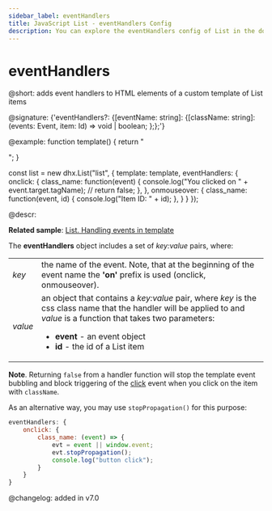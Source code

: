 ```yaml
---
sidebar_label: eventHandlers
title: JavaScript List - eventHandlers Config 
description: You can explore the eventHandlers config of List in the documentation of the DHTMLX JavaScript UI library. Browse developer guides and API reference, try out code examples and live demos, and download a free 30-day evaluation version of DHTMLX Suite 7.
---
```


# eventHandlers

@short: adds event handlers to HTML elements of a custom template of List items

@signature: {'eventHandlers?: {[eventName: string]: {[className: string]: (events: Event, item: Id) => void | boolean; };};'}

@example:
function template() {
    return "<div class='class_name'></div>";
}

const list = new dhx.List("list", {
    template: template,
    eventHandlers: {
        onclick: {
            class_name: function(event) {
                console.log("You clicked on " + event.target.tagName);
                // return false;
            },
        },
        onmouseover: {
            class_name: function(event, id) {
                console.log("Item ID: " + id);
            },
        }
    }
});

@descr:

**Related sample**: [List. Handling events in template](https://snippet.dhtmlx.com/7fyilbb7)

The **eventHandlers** object includes a set of *key:value* pairs, where:

<table>
	<tbody>
        <tr>
			<td><i>key</i></td>
			<td> the name of the event. Note, that at the beginning of the event name the <b>'on'</b> prefix is used (onclick, onmouseover).</td>
		</tr>
        <tr>
			<td><i>value</i></td>
			<td>an object that contains a <i>key:value</i> pair, where <i>key</i> is the css class name that the handler will be applied to and <i>value</i> is a function that takes two parameters:
                <ul>
                    <li><b>event</b> - an event object</li>
                    <li><b>id</b> - the id of a List item</li>
                </ul>
            </td>
		</tr>
    </tbody>
</table>


**Note**. Returning `false` from a handler function will stop the template event bubbling and block triggering of the [click](list/api/list_click_event.md) event when you click on the item with `className`.

As an alternative way, you may use `stopPropagation()` for this purpose:

~~~js
eventHandlers: {
    onclick: {
        class_name: (event) => {                              
            evt = event || window.event;
            evt.stopPropagation();
            console.log("button click");
        }
    }
}
~~~

@changelog: added in v7.0

[comment]: # (@relatedapi: list/api/list_template_config.md)

[comment]: # (@related: list/configuration.md#event-handlers-for-the-template)
